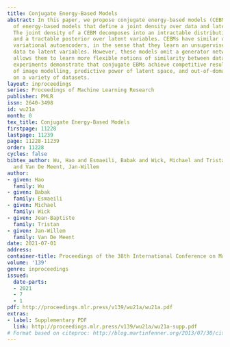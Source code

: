 ```yaml
---
title: Conjugate Energy-Based Models
abstract: In this paper, we propose conjugate energy-based models (CEBMs), a new class
  of energy-based models that define a joint density over data and latent variables.
  The joint density of a CEBM decomposes into an intractable distribution over data
  and a tractable posterior over latent variables. CEBMs have similar use cases as
  variational autoencoders, in the sense that they learn an unsupervised mapping from
  data to latent variables. However, these models omit a generator network, which
  allows them to learn more flexible notions of similarity between data points. Our
  experiments demonstrate that conjugate EBMs achieve competitive results in terms
  of image modelling, predictive power of latent space, and out-of-domain detection
  on a variety of datasets.
layout: inproceedings
series: Proceedings of Machine Learning Research
publisher: PMLR
issn: 2640-3498
id: wu21a
month: 0
tex_title: Conjugate Energy-Based Models
firstpage: 11228
lastpage: 11239
page: 11228-11239
order: 11228
cycles: false
bibtex_author: Wu, Hao and Esmaeili, Babak and Wick, Michael and Tristan, Jean-Baptiste
  and Van De Meent, Jan-Willem
author:
- given: Hao
  family: Wu
- given: Babak
  family: Esmaeili
- given: Michael
  family: Wick
- given: Jean-Baptiste
  family: Tristan
- given: Jan-Willem
  family: Van De Meent
date: 2021-07-01
address:
container-title: Proceedings of the 38th International Conference on Machine Learning
volume: '139'
genre: inproceedings
issued:
  date-parts:
  - 2021
  - 7
  - 1
pdf: http://proceedings.mlr.press/v139/wu21a/wu21a.pdf
extras:
- label: Supplementary PDF
  link: http://proceedings.mlr.press/v139/wu21a/wu21a-supp.pdf
# Format based on citeproc: http://blog.martinfenner.org/2013/07/30/citeproc-yaml-for-bibliographies/
---
```

